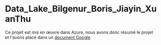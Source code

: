 # Data_Lake_Bilgenur_Boris_Jiayin_XuanThu
Ce projet est mis en œuvre dans Azure, nous avons donc résumé le projet et l'avons placé dans un [document Google](https://docs.google.com/document/d/1TqLr-xx4ugxQIeIaRfEwpS6lVX2RE66AiOQcsPokO9k/edit?tab=t.0).
